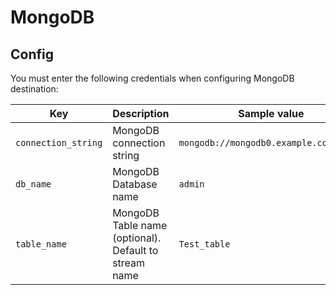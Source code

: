 # MongoDB

## Config

You must enter the following credentials when configuring MongoDB destination:

| Key | Description | Sample value
| --- | --- | --- |
| `connection_string` | MongoDB connection string | `mongodb://mongodb0.example.com:27017` |
| `db_name` | MongoDB Database name | `admin` |
| `table_name` | MongoDB Table name (optional). Default to stream name| `Test_table` |